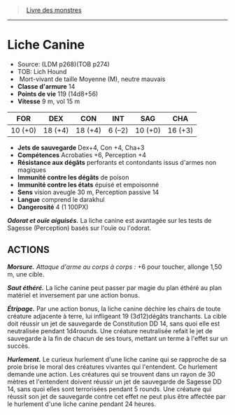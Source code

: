 ﻿> [Livre des monstres](tome_of_beasts.md)

---

# Liche Canine

- Source: (LDM p268)(TOB p274)
- TOB: Lich Hound
-  Mort-vivant de taille Moyenne (M), neutre mauvais
- **Classe d'armure** 14
- **Points de vie** 119 (14d8+56)
- **Vitesse** 9 m, vol 15 m

|FOR|DEX|CON|INT|SAG|CHA|
|---|---|---|---|---|---|
|10 (+0)|18 (+4)|18 (+4)|6 (–2)|10 (+0)|16 (+3)|

- **Jets de sauvegarde** Dex+4, Con +4, Cha+3
- **Compétences** Acrobaties +6, Perception +4
- **Résistance aux dégâts** perforants et contondants issus d'armes non magiques
- **Immunité contre les dégâts** de poison
- **Immunité contre les états** épuisé et empoisonné
- **Sens** vision aveugle 30 m, Perception passive 14
- **Langue** comprend le darakhul
- **Dangerosité** 4 (1 100PX)

**_Odorat et ouïe aiguisés._** La liche canine est avantagée sur les tests de Sagesse (Perception) basés sur l'ouïe ou l'odorat.

## ACTIONS

**_Morsure._** _Attaque d'arme au corps à corps :_ +6 pour toucher, allonge 1,50 m, une cible.

**_Saut éthéré._** La liche canine peut passer par magie du plan éthéré au plan matériel et inversement par une action bonus.

**_Étripage._** Par une action bonus, la liche canine déchire les chairs de toute créature adjacente à terre, lui infligeant 19 (3d12)dégâts tranchants. La cible doit réussir un jet de sauvegarde de Constitution DD 14, sans quoi elle est neutralisée pendant 1d4rounds. Une créature neutralisée refait le jet de sauvegarde à la fin de chacun de ses tours, mettant un terme à l'effet sur un succès.

**_Hurlement._** Le curieux hurlement d'une liche canine qui se rapproche de sa proie brise le moral des créatures vivantes qui l'entendent. Ce hurlement demande une action. Les créatures qui se trouvent dans un rayon de 30 mètres et l'entendent doivent réussir un jet de sauvegarde de Sagesse DD 14, sans quoi elles sont terrorisées pendant 5 rounds. Une créature qui réussit son jet de sauvegarde contre cet effet ne peut plus être affectée par le hurlement d'une liche canine pendant 24 heures.

